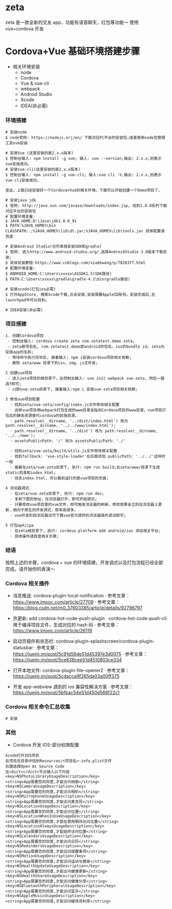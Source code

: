# zeta

zeta 是一款全新的交友 app，功能有语音聊天，红包等功能～
使用 vue+cordova 开发

# Cordova+Vue 基础环境搭建步骤

- 相关环境安装
  - node
  - Cordova
  - Vue & vue-cli
  - webpack
  - Android Studio
  - Xcode
  - IDEA(非必需)

### 环境搭建

```
# 安装node
$ node官网: https://nodejs.orj/en/ 下载对应PC平台的安装包;或者使用node包管理工具nvm安装

# 安装Vue (这里安装的是2.x.x版本)
$ 控制台输入: npm install -g vue; 输入: vue --version,输出: 2.x.x,则表示vue安装成功。
# 安装vue-cli(这里安装的是2.x.x版本)
$ 控制台输入: npm install -g vue-cli; 输入:vue cli -V,输出: 2.x.x,则表示vue-cli安装成功。

至此，上面已经安装好一个Cordova+Vue的相关环境，下面可以开始创建一个Demo项目了。

# 安装java jdk
$ 官网: http://java.sun.com/javase/downloads/index.jsp, 找到1.8.0系列下载对应平台的安装包
# 配置环境变量:
$ JAVA_HOME:D:\Java\jdk1.8.0_91
$ PATH:%JAVA_HOME%\bin CLASSPATH:.;%JAVA_HOME%\lib\dt.jar;%JAVA_HOME%\lib\tools.jar 具体配置请百度

# 安装Android Studio(也可单独安装SDK和gradle)
$ 官网: 进入http://www.android-studio.org/,选择AndroidStudio 3.0版本下载安装;
$ 具体安装教程:https://www.cnblogs.com/xiadewang/p/7820377.html
# 配置环境变量:
$ ANDROID_HOME:C:\Users\xxxxx\ASSDK1.5(SDK路径)
$ PATH:C:\Users\xxxxx\gradle\gradle-4.1\bin(gradle路径)

# 安装xcode(打包ios必需)
$ 打开AppStore, 搜索Xcode下载,点击安装,安装需要AppleID账号。安装完成后,在launchpad中可以找到。

# IDEA安装(非必需)
```

### 项目搭建

```
1. 创建Cordova项目
 · 控制台输入: cordova create zeta com.zetatest.demo zeta;
 · zeta是项目名, com.zetatest.demo即android的包名，ios的bundle id; zeta为安装app的名称;
 · 等待命令执行完毕后, 接着输入: npm i安装cordova项目相关依赖;
 · 删除 zeta/www 目录下的css、img、js文件夹;

2 创建vue项目
 · 进入zeta项目的根目录下，在控制台输入: vue init webpack vue-zeta, 然后一路选Y即可;
 · cd到vue-zeta目录下, 接着输入:npm i 安装vue-zeta项目相关依赖;

3 修改vue项目配置
  · 找到zeta/vue-zeta/config/index.js文件修改相关配置
  · 这样vue项目用webpack打包生成的www目录会指向Cordova项目的www目录，vue项目打包后的静态资源替代cordova的前端资源。
  · path.resolve(__dirname, '../dist/index.html') 改为 path.resolve(__dirname, '../../www/index.html');
  · path.resolve(__dirname, '../dist') 改为 path.resolve(__dirname, '../../www');
  · assetsPublicPath: '/' 改为 assetsPublicPath: './'

  · 找到zeta/vue-zeta/build/utils.js文件修改相关配置
  · 找到fallback: 'vue-style-loader'在后面添加 publicPath: '../../'这样的一段
  · 接着在zeta/vue-zeta目录下, 执行: npm run build;在zeta/www/目录下生成static目录和index.html;
  · 双击index.html, 可以看到运行的是vue项目的页面;

4 浏览器调式
  · 在zeta/vue-zeta目录下, 执行: npm run dev;
  · 复制下图的地址，在浏览器打开，即可开始调式;
  · 只要修改vue项目里的vue文件，即可触发浏览器的刷新，修改效果会立刻在浏览器上更新，相对于原生的开发调式，效率高很多。
  · vue开发阶段浏览器试可下载vue官方提供的浏览器插件调试即可;

5 打包apk/ipa
  · 在zeta根目录下, 执行: cordova platform add android/ios 添加相关平台;
  · 具体操作请百度相关步骤;
```

### 结语

按照上述的步骤，cordova + vue 的环境搭建，开发调式以及打包流程已经全部完成。请开始你的表演～

### Cordova 相关插件

- 消息推送: cordova-plugin-local-notification
  · 参考文章：https://www.imooc.com/article/27709
  · 参考文章：https://blog.csdn.net/m0_37603385/article/details/92796797

- 热更新: add cordova-hot-code-push-plugin
  · cordova-hot-code-push-cli 用于编译项目文件，生成对应的 hash 码
  · 参考文章：https://www.imooc.com/article/26119

- 启动页插件和状态栏: cordova-plugin-splashscreen/cordova-plugin-statusbar
  · 参考文章：https://juejin.im/post/5c91d56de51d45397e3d0075
  · 参考文章：https://juejin.im/post/5ce838cee51d4510803ce334

- 打开本地文件: cordova-plugin-file-opener2
  · 参考文章：https://juejin.im/post/5cdacca9f265da03a00ff375

- 开发 app-webview 遇到的 ios 兼容性解决方案
  · 参考文章：https://juejin.im/post/5bfbac54e51d450d566f22c1

### Cordova 相关命令汇总收集

```
# 安装
```

### 其他

- Cordova 开发 IOS-部分权限配置

```
Xcode打开IOS项目
在项目总目录中找到Resources/<项目名>-info.plist文件
右键选择Open As Source Code
在<dict></dict>节点输入以下内容
<key>NSPhotoLibraryUsageDescription</key>
<string>App需要您的同意,才能访问相册</string>
<key>NSCameraUsageDescription</key>
<string>App需要您的同意,才能访问相机</string>
<key>NSMicrophoneUsageDescription</key>
<string>App需要您的同意,才能访问麦克风</string>
<key>NSLocationUsageDescription</key>
<string>App需要您的同意,才能访问位置</string>
<key>NSLocationWhenInUseUsageDescription</key>
<string>App需要您的同意,才能在使用期间访问位置</string>
<key>NSLocationAlwaysUsageDescription</key>
<string>App需要您的同意,才能始终访问位置</string>
<key>NSCalendarsUsageDescription</key>
<string>App需要您的同意,才能访问日历</string>
<key>NSRemindersUsageDescription</key>
<string>App需要您的同意,才能访问提醒事项</string>
<key>NSMotionUsageDescription</key>
<string>App需要您的同意,才能访问运动与健身</string>
<key>NSHealthUpdateUsageDescription</key>
<string>App需要您的同意,才能访问健康更新</string>
<key>NSHealthShareUsageDescription</key>
<string>App需要您的同意,才能访问健康分享</string>
<key>NSBluetoothPeripheralUsageDescription</key>
<string>App需要您的同意,才能访问蓝牙</string>
<key>NSAppleMusicUsageDescription</key>
<string>App需要您的同意,才能访问媒体资料库</string>
```
